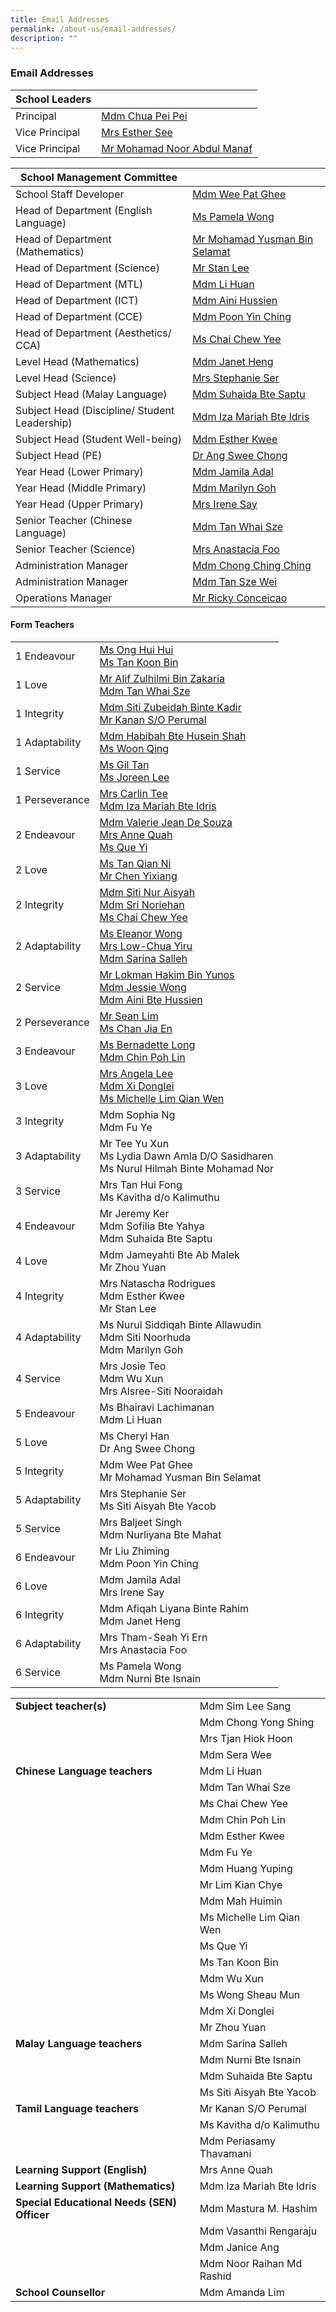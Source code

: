 ```yaml
---
title: Email Addresses
permalink: /about-us/email-addresses/
description: ""
---
```

### Email Addresses


| School Leaders |  |
|---|---|
| Principal  | [Mdm Chua Pei Pei](mailto:CHUA_Pei_Pei@moe.edu.sg) |
| Vice Principal | [Mrs Esther See](mailto:LING_Szengen@moe.edu.sg) |
| Vice Principal  | [Mr Mohamad Noor Abdul Manaf](mailto:Mohamad_Noor_ABDUL_MANAF@moe.edu.sg)  |


| School Management Committee |  |
|---|---|
| School Staff Developer | [Mdm Wee Pat Ghee](mailto:wee_pat_ghee@moe.edu.sg) |
| Head of Department (English Language) | [Ms Pamela Wong](mailto:wong_pei_li_pamela@moe.edu.sg)  |
| Head of Department (Mathematics) | [Mr Mohamad Yusman Bin Selamat](mailto:mohamad_yusman_selamat@moe.edu.sg) |
| Head of Department (Science) | [Mr Stan Lee](mailto:lee_mun_hong@moe.edu.sg) |
| Head of Department (MTL) | [Mdm Li Huan](mailto:li_huan@moe.edu.sg) |
| Head of Department (ICT) | [Mdm Aini Hussien](mailto:aini_hussien@moe.edu.sg) |
| Head of Department (CCE) | [Mdm Poon Yin Ching](mailto:poon_yin_ching@moe.edu.sg) |
| Head of Department (Aesthetics/ CCA)  | [Ms Chai Chew Yee](mailto:chai_chew_yee@moe.edu.sg) |
| Level Head (Mathematics) | [Mdm Janet Heng](mailto:heng_ee_hong@moe.edu.sg) |
| Level Head (Science)  | [Mrs Stephanie Ser](mailto:go_pei_ling@moe.edu.sg)  |
| Subject Head (Malay Language) | [Mdm Suhaida Bte Saptu](mailto:suhaida_saptu@moe.edu.sg) |
| Subject Head (Discipline/ Student Leadership) | [Mdm Iza Mariah Bte Idris](mailto:iza_mariah_idris@moe.edu.sg) |
| Subject Head (Student Well-being) | [Mdm Esther Kwee](mailto:kwee_wan_juan_esther@moe.edu.sg) |
| Subject Head (PE) | [Dr Ang Swee Chong](mailto:ang_swee_chong@moe.edu.sg)  |
| Year Head (Lower Primary)  | [Mdm Jamila Adal](mailto:jamila_adal@moe.edu.sg) |
| Year Head (Middle Primary)   | [Mdm Marilyn Goh](mailto:marilyn_goh_jing_ling@moe.edu.sg)  |
| Year Head (Upper Primary) | [Mrs Irene Say](mailto:lee_siew_hui@moe.edu.sg) |
| Senior Teacher (Chinese Language) | [Mdm Tan Whai Sze](mailto:tan_whai_sze@moe.edu.sg) |
| Senior Teacher (Science) | [Mrs Anastacia Foo](mailto:yeo_peck_hoon_anastacia@moe.edu.sg) |
| Administration Manager  | [Mdm Chong Ching Ching](mailto:chong_ching_ching@schools.gov.sg) |
| Administration Manager | [Mdm Tan Sze Wei](mailto:tan_sze_wei@moe.edu.sg)   |
| Operations Manager | [Mr Ricky Conceicao](mailto:rudolph_conceicao@moe.edu.sg) |

#### Form Teachers

|  |  |
|---|---|
| 1 Endeavour | [Ms Ong Hui Hui](mailto:ong_hui_hui_a@moe.edu.sg)<br>[Ms Tan Koon Bin](mailto:tan_koon_bin@moe.edu.sg)  |
| 1 Love | [Mr Alif Zulhilmi Bin Zakaria](mailto:alif_zulhilmi_zakaria@moe.edu.sg) <br>[Mdm Tan Whai Sze](mailto:tan_whai_sze@moe.edu.sg)  |
| 1 Integrity | [Mdm Siti Zubeidah Binte Kadir](mailto:siti_zubeidah_kadir@moe.edu.sg)<br>[Mr Kanan S/O Perumal](mailto:kanan_perumal@moe.edu.sg) |
| 1 Adaptability | [Mdm Habibah Bte Husein Shah](mailto:habibah_husein_shah@moe.edu.sg)<br>[Ms Woon Qing](mailto:woon_qing@moe.edu.sg)<br> |
| 1 Service | [Ms Gil Tan](mailto:tan_siew_hwa@moe.edu.sg) <br>[Ms Joreen Lee](mailto:lee_jun_may@moe.edu.sg) |
| 1 Perseverance | [Mrs Carlin Tee](mailto:carlin_mulyati@moe.edu.sg) <br>[Mdm Iza Mariah Bte Idris](mailto:iza_mariah_idris@moe.edu.sg) |
| 2 Endeavour | [Mdm Valerie Jean De Souza](mailto:de_souza_valerie_jean@moe.edu.sg)<br>[Mrs Anne Quah](mailto:toh_anne@moe.edu.sg) <br>[Ms Que Yi](mailto:que_yi@moe.edu.sg) |
| 2 Love | [Ms Tan Qian Ni](mailto:tan_qian_ni@moe.edu.sg)<br>[Mr Chen Yixiang](mailto:chen_yixiang@moe.edu.sg) |
| 2 Integrity | [Mdm Siti Nur Aisyah](mailto:siti_nur_aisyah@moe.edu.sg)<br>[Mdm Sri Noriehan](mailto:sri_noriehan_kamis@moe.edu.sg)<Br>[Ms Chai Chew Yee](mailto:chai_chew_yee@moe.edu.sg) |
| 2 Adaptability | [Ms Eleanor Wong](mailto:wong_yun_ru_eleanor@moe.edu.sg)<br>[Mrs Low-Chua Yiru](mailto:chua_yiru@moe.edu.sg)<br>[Mdm Sarina Salleh](mailto:sarina_salleh@moe.edu.sg) |
| 2 Service | [Mr Lokman Hakim Bin Yunos](mailto:lokman_hakim_b_yunos@moe.edu.sg)<br>[Mdm Jessie Wong](mailto:wong_hui_guan@moe.edu.sg)<br>[Mdm Aini Bte Hussien](mailto:aini_hussien@moe.edu.sg) |
| 2 Perseverance | [Mr Sean Lim](mailto:lim_meng_wee_sean@moe.edu.sg)<br>[Ms Chan Jia En](mailto:chan_jia_en@moe.edu.sg) |
| 3 Endeavour  | [Ms Bernadette Long](mailto:long_yuan_chin_bernadette@moe.edu.sg)<br>[Mdm Chin Poh Lin](mailto:chin_poh_lin@moe.edu.sg) |
| 3 Love | [Mrs Angela Lee](mailto:Ang_Bee_Ngoh@moe.edu.sg)<br>[Mdm Xi Donglei](mailto:xi_donglei@moe.edu.sg) <br>[Ms Michelle Lim Qian Wen](mailto:michelle_lim_qian_wen@moe.edu.sg)  |
| 3 Integrity | Mdm Sophia Ng<br>Mdm Fu Ye |
| 3 Adaptability | Mr Tee Yu Xun<br>Ms Lydia Dawn Amla D/O Sasidharen<br>Ms Nurul Hilmah Binte Mohamad Nor |
| 3 Service | Mrs Tan Hui Fong<br>Ms Kavitha d/o Kalimuthu |
| 4 Endeavour | Mr Jeremy Ker<br>Mdm Sofilia Bte Yahya<br>Mdm Suhaida Bte Saptu |
| 4 Love | Mdm Jameyahti Bte Ab Malek<br>Mr Zhou Yuan |
| 4 Integrity | Mrs Natascha Rodrigues<br>Mdm Esther Kwee<br>Mr Stan Lee |
| 4 Adaptability | Ms Nurul Siddiqah Binte Allawudin<br>Mdm Siti Noorhuda<br>Mdm Marilyn Goh |
| 4 Service | Mrs Josie Teo<br>Mdm Wu Xun<br>Mrs Alsree-Siti Nooraidah  |
| 5 Endeavour | Ms Bhairavi Lachimanan<br>Mdm Li Huan |
| 5 Love | Ms Cheryl Han<br>Dr Ang Swee Chong  |
| 5 Integrity | Mdm Wee Pat Ghee <br>Mr Mohamad Yusman Bin Selamat |
| 5 Adaptability | Mrs Stephanie Ser<br>Ms Siti Aisyah Bte Yacob |
| 5 Service | Mrs Baljeet Singh <br>Mdm Nurliyana Bte Mahat |
| 6 Endeavour | Mr Liu Zhiming<br>Mdm Poon Yin Ching |
| 6 Love | Mdm Jamila Adal<br>Mrs Irene Say  |
| 6 Integrity | Mdm Afiqah Liyana Binte Rahim<br>Mdm Janet Heng |
| 6 Adaptability | Mrs Tham-Seah Yi Ern <br>Mrs Anastacia Foo |
| 6 Service | Ms Pamela Wong<br>Mdm Nurni Bte Isnain |

|  |  |
|---|---|
| **Subject teacher(s)** | Mdm Sim Lee Sang |
|   | Mdm Chong Yong Shing |
|   | Mrs Tjan Hiok Hoon |
|   | Mdm Sera Wee |
| **Chinese Language teachers** | Mdm Li Huan  |
|   | Mdm Tan Whai Sze |
|   | Ms Chai Chew Yee |
|   | Mdm Chin Poh Lin |
|   | Mdm Esther Kwee |
|   | Mdm Fu Ye |
|   | Mdm Huang Yuping |
|   | Mr Lim Kian Chye |
|   | Mdm Mah Huimin |
|   | Ms Michelle Lim Qian Wen  |
|   | Ms Que Yi |
|   | Ms Tan Koon Bin |
|   | Mdm Wu Xun |
|   | Ms Wong Sheau Mun  |
|   | Mdm Xi Donglei |
|   | Mr Zhou Yuan |
| **Malay Language teachers** | Mdm Sarina Salleh |
|   | Mdm Nurni Bte Isnain |
|   | Mdm Suhaida Bte Saptu |
|   | Ms Siti Aisyah Bte Yacob |
| **Tamil Language teachers** | Mr Kanan S/O Perumal |
|   | Ms Kavitha d/o Kalimuthu |
|   | Mdm Periasamy Thavamani |
| **Learning Support (English)** | Mrs Anne Quah |
| **Learning Support (Mathematics)** | Mdm Iza Mariah Bte Idris |
| **Special Educational Needs (SEN) Officer** | Mdm Mastura M. Hashim |
|   | Mdm Vasanthi Rengaraju |
|   | Mdm Janice Ang |
|   | Mdm Noor Raihan Md Rashid  |
| **School Counsellor** | Mdm Amanda Lim |